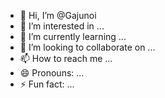 - 👋 Hi, I’m @Gajunoi
- 👀 I’m interested in ...
- 🌱 I’m currently learning ...
- 💞️ I’m looking to collaborate on ...
- 📫 How to reach me ...
- 😄 Pronouns: ...
- ⚡ Fun fact: ...

<!---
Gajunoi/Gajunoi is a ✨ special ✨ repository because its `README.md` (this file) appears on your GitHub profile.
You can click the Preview link to take a look at your changes.
--->
